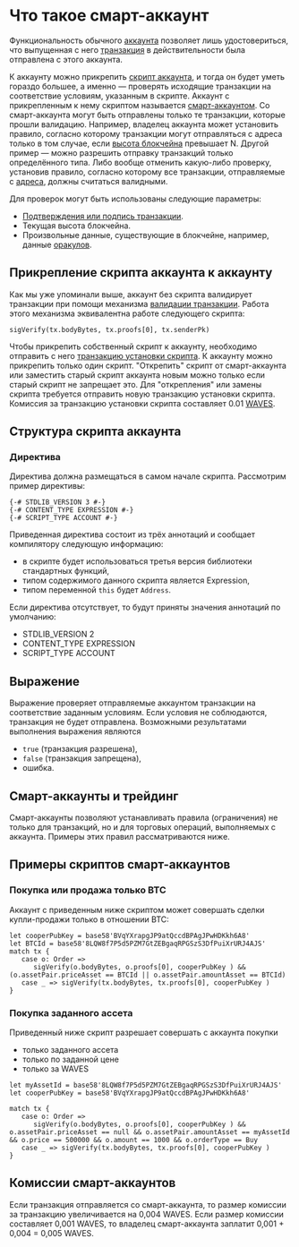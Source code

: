 # Что такое смарт-аккаунт

Функциональность обычного [аккаунта](/ru/blockchain/account/) позволяет лишь удостовериться, что выпущенная с него [транзакция](/ru/blockchain/transaction/) в действительности была отправлена с этого аккаунта.

К аккаунту можно прикрепить [скрипт аккаунта](/ru/ride/script/script-types/account-script), и тогда он будет уметь гораздо большее, а именно — проверять исходящие транзакции на соответствие условиям, указанным в скрипте. Аккаунт с прикрепленным к нему скриптом называется [смарт-аккаунтом](/ru/blockchain/account/smart-account). Со смарт-аккаунта могут быть отправлены только те транзакции, которые прошли валидацию. Например, владелец аккаунта может установить правило, согласно которому транзакции могут отправляться с адреса только в том случае, если [высота блокчейна](/ru/blockchain/glossary#высота-бnoкчейна) превышает N. Другой пример — можно разрешить отправку транзакций только определённого типа. Либо вообще отменить какую-либо проверку, установив правило, согласно которому все транзакции, отправляемые с [адреса](/ru/blockchain/account/address), должны считаться валидными.

Для проверок могут быть использованы следующие параметры:

- [Подтверждения или подпись транзакции](/ru/blockchain/transaction/transaction-proof).
- Текущая высота блокчейна.
- Произвольные данные, существующие в блокчейне, например, данные [оракулов](/ru/blockchain/oracle).

## Прикрепление скрипта аккаунта к аккаунту

Как мы уже упоминали выше, аккаунт без скрипта валидирует транзакции при помощи механизма [валидации транзакции](/ru/blockchain/transaction/transaction-validation). Работа этого механизма эквивалентна работе следующего скрипта:

```ride
sigVerify(tx.bodyBytes, tx.proofs[0], tx.senderPk)
```

Чтобы прикрепить собственный скрипт к аккаунту, необходимо отправить с него [транзакцию установки скрипта](/ru/blockchain/transaction-type/set-script-transaction). К аккаунту можно прикрепить только один скрипт. "Открепить" скрипт от смарт-аккаунта или заместить старый скрипт аккаунта новым можно только если старый скрипт не запрещает это. Для "открепления" или замены скрипта требуется отправить новую транзакцию установки скрипта. Комиссия за транзакцию установки скрипта составляет 0.01 [WAVES](/ru/blockchain/token/waves).

## Структура скрипта аккаунта

### Директива

Директива должна размещаться в самом начале скрипта. Рассмотрим пример директивы:

```ride
{-# STDLIB_VERSION 3 #-}
{-# CONTENT_TYPE EXPRESSION #-}
{-# SCRIPT_TYPE ACCOUNT #-}
```

Приведенная директива состоит из трёх аннотаций и сообщает компилятору следующую информацию:

- в скрипте будет использоваться третья версия библиотеки стандартных функций,
- типом содержимого данного скрипта является Expression,
- типом переменной `this` будет `Address`.

Если директива отсутствует, то будут приняты значения аннотаций по умолчанию:

- STDLIB_VERSION 2
- CONTENT_TYPE EXPRESSION
- SCRIPT_TYPE ACCOUNT

## Выражение

Выражение проверяет отправляемые аккаунтом транзакции на соответствие заданным условиям. Если условия не соблюдаются, транзакция не будет отправлена. Возможными результатами выполнения выражения являются

- `true` (транзакция разрешена),
- `false` (транзакция запрещена),
- ошибка.

## Смарт-аккаунты и трейдинг

Смарт-аккаунты позволяют устанавливать правила (ограничения) не только для транзакций, но и для торговых операций, выполняемых с аккаунта. Примеры этих правил рассматриваются ниже.

## Примеры скриптов смарт-аккаунтов

### Покупка или продажа только BTC

Аккаунт с приведенным ниже скриптом может совершать сделки купли-продажи только в отношении BTC:

```ride
let cooperPubKey = base58'BVqYXrapgJP9atQccdBPAgJPwHDKkh6A8'
let BTCId = base58'8LQW8f7P5d5PZM7GtZEBgaqRPGSzS3DfPuiXrURJ4AJS'
match tx {
   case o: Order =>
      sigVerify(o.bodyBytes, o.proofs[0], cooperPubKey ) && (o.assetPair.priceAsset == BTCId || o.assetPair.amountAsset == BTCId)
   case _ => sigVerify(tx.bodyBytes, tx.proofs[0], cooperPubKey )
}
```

### Покупка заданного ассета

Приведенный ниже скрипт разрешает совершать с аккаунта покупки

- только заданного ассета
- только по заданной цене
- только за WAVES

```ride
let myAssetId = base58'8LQW8f7P5d5PZM7GtZEBgaqRPGSzS3DfPuiXrURJ4AJS'
let cooperPubKey = base58'BVqYXrapgJP9atQccdBPAgJPwHDKkh6A8'
 
match tx {
   case o: Order =>
      sigVerify(o.bodyBytes, o.proofs[0], cooperPubKey ) && o.assetPair.priceAsset == null && o.assetPair.amountAsset == myAssetId && o.price == 500000 && o.amount == 1000 && o.orderType == Buy
   case _ => sigVerify(tx.bodyBytes, tx.proofs[0], cooperPubKey )
}
```

## Комиссии смарт-аккаунтов

Если транзакция отправляется со смарт-аккаунта, то размер комиссии за транзакцию увеличивается на 0,004 WAVES. Если размер комиссии составляет 0,001 WAVES, то владелец смарт-аккаунта заплатит 0,001 + 0,004 = 0,005 WAVES.
